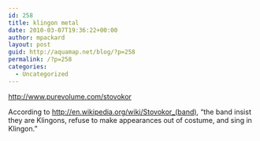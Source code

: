 ```yaml
---
id: 258
title: klingon metal
date: 2010-03-07T19:36:22+00:00
author: mpackard
layout: post
guid: http://aquamap.net/blog/?p=258
permalink: /?p=258
categories:
  - Uncategorized
---
```

http://www.purevolume.com/stovokor

According to <http://en.wikipedia.org/wiki/Stovokor_(band)>, &#8220;the band insist they are Klingons, refuse to make appearances out of costume, and sing in Klingon.&#8221;